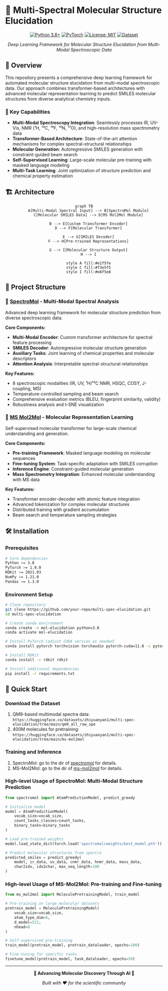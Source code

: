 # 🧬 Multi-Spectral Molecular Structure Elucidation

<div align="center">

[![Python 3.8+](https://img.shields.io/badge/python-3.8+-blue.svg)](https://www.python.org/downloads/)
[![PyTorch](https://img.shields.io/badge/PyTorch-1.9+-red.svg)](https://pytorch.org/)
[![License: MIT](https://img.shields.io/badge/License-MIT-yellow.svg)](https://opensource.org/licenses/MIT)
[![Dataset](https://img.shields.io/badge/🤗-Dataset_Download-blue.svg)](https://huggingface.co/datasets/zhiyuanyan1/multi-spec-elucidation)

*Deep Learning Framework for Molecular Structure Elucidation from Multi-Modal Spectroscopic Data*

</div>

## 🚀 Overview

This repository presents a comprehensive deep learning framework for automated molecular structure elucidation from multi-modal spectroscopic data. Our approach combines transformer-based architectures with advanced molecular representation learning to predict SMILES molecular structures from diverse analytical chemistry inputs.

### 🎯 Key Capabilities

- **Multi-Modal Spectroscopy Integration**: Seamlessly processes IR, UV-Vis, NMR (¹H, ¹³C, ¹⁹F, ¹⁵N, ¹⁷O), and high-resolution mass spectrometry data
- **Transformer-Based Architecture**: State-of-the-art attention mechanisms for complex spectral-structural relationships
- **Molecular Generation**: Autoregressive SMILES generation with constraint-guided beam search
- **Self-Supervised Learning**: Large-scale molecular pre-training with masked language modeling
- **Multi-Task Learning**: Joint optimization of structure prediction and chemical property estimation

## 🏗️ Architecture

<div align="center">

```mermaid
graph TB
    A[Multi-Modal Spectral Input] --> B[SpectroMol Module]
    C[Molecular SMILES Data] --> D[MS Mol2Mol Module]
    
    B --> E[Custom Transformer Encoder]
    D --> F[Molecular Transformer]
    
    E --> G[SMILES Decoder]
    F --> H[Pre-trained Representations]
    
    G --> I[Molecular Structure Output]
    H --> I
    
    style A fill:#e1f5fe
    style C fill:#f3e5f5
    style I fill:#e8f5e8
```

</div>

## 📁 Project Structure

### 🔬 [SpectroMol](./spectromol/) - Multi-Modal Spectral Analysis
Advanced deep learning framework for molecular structure prediction from diverse spectroscopic data.

**Core Components:**
- **Multi-Modal Encoder**: Custom transformer architecture for spectral feature processing
- **SMILES Decoder**: Autoregressive molecular structure generation
- **Auxiliary Tasks**: Joint learning of chemical properties and molecular descriptors
- **Attention Analysis**: Interpretable spectral-structural relationships

**Key Features:**
- 8 spectroscopic modalities (IR, UV, ¹H/¹³C NMR, HSQC, COSY, J-coupling, MS)
- Temperature-controlled sampling and beam search
- Comprehensive evaluation metrics (BLEU, fingerprint similarity, validity)
- Robustness analysis and t-SNE visualization

### 🧪 [MS Mol2Mol](./ms_mol2mol/) - Molecular Representation Learning
Self-supervised molecular transformer for large-scale chemical understanding and generation.

**Core Components:**
- **Pre-training Framework**: Masked language modeling on molecular sequences
- **Fine-tuning System**: Task-specific adaptation with SMILES corruption
- **Inference Engine**: Constraint-guided molecular generation
- **Mass Spectrometry Integration**: Enhanced molecular understanding with MS data

**Key Features:**
- Transformer encoder-decoder with atomic feature integration
- Advanced tokenization for complex molecular structures
- Distributed training with gradient accumulation
- Beam search and temperature sampling strategies

## 🛠️ Installation

### Prerequisites
```bash
# Core dependencies
Python >= 3.8
PyTorch >= 1.9.0
RDKit >= 2021.03
NumPy >= 1.21.0
Pandas >= 1.3.0
```

### Environment Setup
```bash
# Clone repository
git clone https://github.com/your-repo/multi-spec-elucidation.git
cd multi-spec-elucidation

# Create conda environment
conda create -n mol-elucidation python=3.8
conda activate mol-elucidation

# Install PyTorch (adjust CUDA version as needed)
conda install pytorch torchvision torchaudio pytorch-cuda=11.8 -c pytorch -c nvidia

# Install RDKit
conda install -c rdkit rdkit

# Install additional dependencies
pip install -r requirements.txt
```

## 🚀 Quick Start

### Download the Dataset
1. QM9-based multimodal spectra data: `https://huggingface.co/datasets/zhiyuanyan1/multi-spec-elucidation/tree/main/qm9_all_raw_spe`
2. 400M molecules for pretraining: `https://huggingface.co/datasets/zhiyuanyan1/multi-spec-elucidation/tree/main/ms-mol2mol`

### Training and Inference
1. SpectroMol: go to the dir of [spectromol](./spectromol) for details.
2. MS-Mol2Mol: go to the dir of [ms-mol2mol](./ms-mol2mol) for details.

### High-level Usage of SpectroMol: Multi-Modal Structure Prediction

```python
from spectromol import AtomPredictionModel, predict_greedy

# Initialize model
model = AtomPredictionModel(
    vocab_size=vocab_size,
    count_tasks_classes=count_tasks,
    binary_tasks=binary_tasks
)

# Load pre-trained weights
model.load_state_dict(torch.load('spectromol/weights/best_model.pth'))

# Predict molecular structures from spectra
predicted_smiles = predict_greedy(
    model, ir_data, uv_data, cnmr_data, hnmr_data, mass_data,
    char2idx, idx2char, max_seq_length=100
)
```

### High-level Usage of MS-Mol2Mol: Pre-training and Fine-tuning

```python
from ms_mol2mol import MoleculePretrainingModel, train_model

# Pre-training on large molecular datasets
pretrain_model = MoleculePretrainingModel(
    vocab_size=vocab_size,
    atom_type_dim=6,
    d_model=512,
    nhead=8
)

# Self-supervised pre-training
train_model(pretrain_model, pretrain_dataloader, epochs=100)

# Fine-tuning for specific tasks
finetune_model(pretrain_model, task_dataloader, epochs=50)
```

---

<div align="center">

**🧬 Advancing Molecular Discovery Through AI 🤖**

*Built with ❤️ for the scientific community*

</div>
